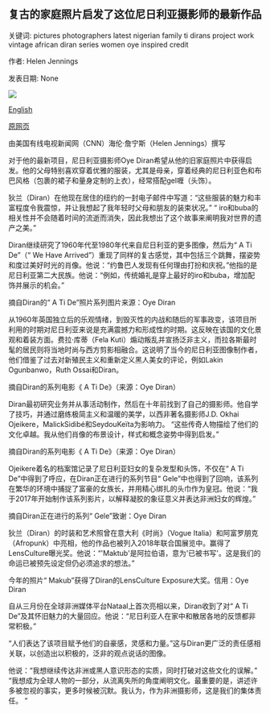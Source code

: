 ## 复古的家庭照片启发了这位尼日利亚摄影师的最新作品

关键词: pictures photographers latest nigerian family ti dirans project work vintage african diran series women oye inspired credit

作者: Helen Jennings

发表日期: None

![](https://cdn.cnn.com/cnnnext/dam/assets/200528110101-13-africa-avant-garde-super-tease.jpg)

[English](Vintage%20family%20pictures%20inspired%20this%20Nigerian%20photographer%27s%20latest%20work.md)

[原网页](https://edition.cnn.com/style/article/a-ti-de-oye-diran-photography/index.html)

由美国有线电视新闻网（CNN）海伦·詹宁斯（Helen Jennings）撰写

对于他的最新项目，尼日利亚摄影师Oye Diran希望从他的旧家庭照片中获得启发。他的父母特别喜欢穿着优雅的服装，尤其是母亲，穿着经典的尼日利亚色和布巴风格（包裹的裙子和量身定制的上衣），经常搭配gel喱（头饰）。

狄兰（Diran）在他现在居住的纽约的一封电子邮件中写道：“这些服装的魅力和丰富程度令我震惊，并让我想起了我年轻时父母和朋友的装束状况。” “ iro和buba的相关性并不会随着时间的流逝而消失，因此我想出了这个故事来阐明我对世界的遗产之美。”

Diran继续研究了1960年代至1980年代来自尼日利亚的更多图像，然后为“ A Ti De”（“ We Have Arrived”）重现了同样的复古感觉，其中包括三个跳舞，摆姿势和度过美好时光的肖像。他说：“约鲁巴人发现有任何理由打扮和庆祝。”他指的是尼日利亚第二大民族。他说：“例如，传统婚礼是穿上最好的iro和buba，增加配饰并展示的机会。”

摘自Diran的“ A Ti De”照片系列图片来源：Oye Diran

从1960年英国独立后的乐观情绪，到毁灭性的内战和随后的军事政变，该项目所利用的时期对尼日利亚来说是充满震撼力和形成性的时期。这反映在该国的文化景观和着装方面。费拉·库蒂（Fela Kuti）煽动叛乱并宣扬泛非主义，而拉各斯最时髦的居民则将当地时尚与西方剪影相融合。这说明了当今的尼日利亚图像制作者，他们借鉴了过去对新殖民主义和重新定义黑人美女的评论，例如Lakin Ogunbanwo，Ruth Ossai和Diran。

摘自Diran的系列电影《 A Ti De》（来源：Oye Diran）

Diran最初研究业务并从事活动制作，然后在十年前找到了自己的摄影师。他自学了技巧，并通过磨练极简主义和温暖的美学，以西非著名摄影师J.D. Okhai Ojeikere，MalickSidibé和SeydouKeïta为影响力。 “这些传奇人物描绘了他们的文化卓越。我从他们肖像的布景设计，样式和概念姿势中得到启发。”

摘自Diran的系列电影《 A Ti De》（来源：Oye Diran）

Ojeikere着名的档案馆记录了尼日利亚妇女的复杂发型和头饰，不仅在“ A Ti De”中得到了呼应，在Diran正在进行的系列节目“ Gele”中也得到了回响，该系列在繁华的环境中捕捉了富豪的女族长，并用精心绑扎的头巾作为皇冠。他说：“我于2017年开始制作该系列影片，以解释凝胶的象征意义并表达非洲妇女的辉煌。”

摘自Diran正在进行的系列“ Gele”致谢：Oye Diran

狄兰（Diran）的时装和艺术照曾在意大利《时尚》（Vogue Italia）和阿富罗朋克（Afropunk）中亮相，他的作品也被列入2018年联合国展览中。赢得了LensCulture曝光奖。他说：“'Maktub'是阿拉伯语，意为'已被书写'。这是我们的命运已被预先设定但仍必须追求的想法。”

今年的照片“ Makub”获得了Diran的LensCulture Exposure大奖。信用：Oye Diran

自从三月份在全球非洲媒体平台Nataal上首次亮相以来，Diran收到了对“ A Ti De”及其怀旧魅力的大量回应。他说：“尼日利亚人在家中和散居各地的反馈都非常积极。”

“人们表达了该项目赋予他们的自豪感，灵感和力量。”这与Diran更广泛的责任感相关联，以创造出以积极的，泛非的观点说话的图像。

他说：“我想继续传达非洲或黑人意识形态的实质，同时打破对这些文化的误解。” “我想成为全球人物的一部分，从流离失所的角度阐明文化。最重要的是，讲述许多被忽视的事实，更多时候被沉默。我认为，作为非洲摄影师，这是我们的集体责任。 ”